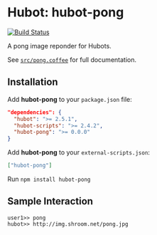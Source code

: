# Hubot: hubot-pong

[![Build Status](https://travis-ci.org/adamcrews/hubot-pong.png?branch=master)](https://travis-ci.org/adamcrews/hubot-pong)

A pong image reponder for Hubots.

See [`src/pong.coffee`](src/pong.coffee) for full documentation.

## Installation

Add **hubot-pong** to your `package.json` file:

```json
"dependencies": {
  "hubot": ">= 2.5.1",
  "hubot-scripts": ">= 2.4.2",
  "hubot-pong": ">= 0.0.0"
}
```

Add **hubot-pong** to your `external-scripts.json`:

```json
["hubot-pong"]
```

Run `npm install hubot-pong`

## Sample Interaction

```
user1>> pong
hubot>> http://img.shroom.net/pong.jpg
```
